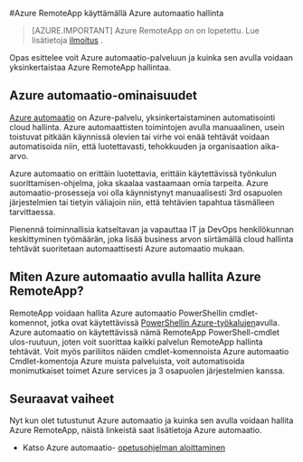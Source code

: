 <properties
    pageTitle="Hallitse Azure RemoteApp käyttämällä Azure automaatio | Microsoft Azure"
    description="Lue lisätietoja siitä, miten Azure automaatio-palvelun avulla voidaan hallita Azure RemoteApp."
    services="automation"
    documentationCenter=""
    authors="mgoedtel"
    manager="jwhit"
    editor=""/>

<tags
    ms.service="automation"
    ms.workload="tbd"
    ms.tgt_pltfrm="na"
    ms.devlang="na"
    ms.topic="article"
    ms.date="08/15/2016"
    ms.author="magoedte;csand"/>

#<a name="managing-azure-remoteapp-using-azure-automation"></a>Azure RemoteApp käyttämällä Azure automaatio hallinta

> [AZURE.IMPORTANT]
> Azure RemoteApp on on lopetettu. Lue lisätietoja [ilmoitus](https://go.microsoft.com/fwlink/?linkid=821148) .

Opas esittelee voit Azure automaatio-palveluun ja kuinka sen avulla voidaan yksinkertaistaa Azure RemoteApp hallintaa.

## <a name="what-is-azure-automation"></a>Azure automaatio-ominaisuudet

[Azure automaatio](../automation/automation-intro.md) on Azure-palvelu, yksinkertaistaminen automatisointi cloud hallinta. Azure automaattisten toimintojen avulla manuaalinen, usein toistuvat pitkään käynnissä olevien tai virhe voi enää tehtävät voidaan automatisoida niin, että luotettavasti, tehokkuuden ja organisaation aika-arvo.

Azure automaatio on erittäin luotettavia, erittäin käytettävissä työnkulun suorittamisen-ohjelma, joka skaalaa vastaamaan omia tarpeita. Azure automaatio-prosesseja voi olla käynnistynyt manuaalisesti 3rd osapuolen järjestelmien tai tietyin väliajoin niin, että tehtävien tapahtua täsmälleen tarvittaessa.

Pienennä toiminnallisia katseltavan ja vapauttaa IT ja DevOps henkilökunnan keskittyminen työmäärän, joka lisää business arvon siirtämällä cloud hallinta tehtävät suoritetaan automaattisesti Azure automaatio mukaan.


## <a name="how-can-azure-automation-help-manage-azure-remoteapp"></a>Miten Azure automaatio avulla hallita Azure RemoteApp?

RemoteApp voidaan hallita Azure automaatio PowerShellin cmdlet-komennot, jotka ovat käytettävissä [PowerShellin Azure-työkalujen](https://msdn.microsoft.com/library/azure/jj156055.aspx)avulla. Azure automaatio on käytettävissä nämä RemoteApp PowerShell-cmdlet ulos-ruutuun, joten voit suorittaa kaikki palvelun RemoteApp hallinta tehtävät. Voit myös pariliitos näiden cmdlet-komennoista Azure automaatio Cmdlet-komentoja Azure muista palveluista, voit automatisoida monimutkaiset toimet Azure services ja 3 osapuolen järjestelmien kanssa.


## <a name="next-steps"></a>Seuraavat vaiheet

Nyt kun olet tutustunut Azure automaatio ja kuinka sen avulla voidaan hallita Azure RemoteApp, näistä linkeistä saat lisätietoja Azure automaatio.

* Katso Azure automaatio- [opetusohjelman aloittaminen](../automation/automation-first-runbook-graphical.md)
